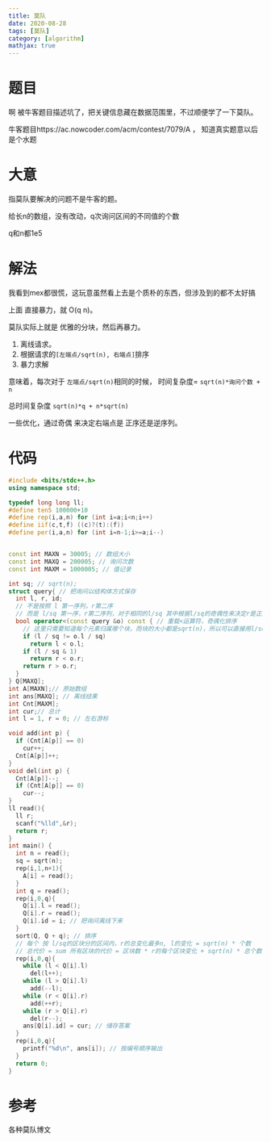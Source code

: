 ```yaml
---
title: 莫队
date: 2020-08-28
tags: [莫队]
category: [algorithm]
mathjax: true
---
```


# 题目

啊 被牛客题目描述坑了，把关键信息藏在数据范围里，不过顺便学了一下莫队。

牛客题目https://ac.nowcoder.com/acm/contest/7079/A ， 知道真实题意以后是个水题

# 大意

指莫队要解决的问题不是牛客的题。

给长n的数组，没有改动，q次询问区间的不同值的个数

q和n都1e5

# 解法

我看到mex都很慌，这玩意虽然看上去是个质朴的东西，但涉及到的都不太好搞

上面 直接暴力，就 O(q n)。

莫队实际上就是 优雅的分块，然后再暴力。

1. 离线请求。
2. 根据请求的`[左端点/sqrt(n), 右端点]`排序
3. 暴力求解

意味着，每次对于 `左端点/sqrt(n)`相同的时候， 时间复杂度= `sqrt(n)*询问个数 + n`

总时间复杂度 `sqrt(n)*q + n*sqrt(n)`

一些优化，通过奇偶 来决定右端点是 正序还是逆序列。

# 代码

```c++
#include <bits/stdc++.h>
using namespace std;

typedef long long ll;
#define ten5 100000+10
#define rep(i,a,n) for (int i=a;i<n;i++)
#define iif(c,t,f) ((c)?(t):(f))
#define per(i,a,n) for (int i=n-1;i>=a;i--)


const int MAXN = 30005; // 数组大小
const int MAXQ = 200005; // 询问次数
const int MAXM = 1000005; // 值记录

int sq; // sqrt(n);
struct query{ // 把询问以结构体方式保存
  int l, r, id;
  // 不是按照 l 第一序列，r第二序
  // 而是 l/sq 第一序，r第二序列，对于相同的l/sq 其中根据l/sq的奇偶性来决定r是正向序还是逆向序
  bool operator<(const query &o) const { // 重载<运算符，奇偶化排序
    // 这里只需要知道每个元素归属哪个块，而块的大小都是sqrt(n)，所以可以直接用l/sq
    if (l / sq != o.l / sq)
      return l < o.l;
    if (l / sq & 1)
      return r < o.r;
    return r > o.r;
  }
} Q[MAXQ];
int A[MAXN];// 原始数组
int ans[MAXQ]; // 离线结果
int Cnt[MAXM];
int cur;// 总计
int l = 1, r = 0; // 左右游标

void add(int p) {
  if (Cnt[A[p]] == 0)
    cur++;
  Cnt[A[p]]++;
}
void del(int p) {
  Cnt[A[p]]--;
  if (Cnt[A[p]] == 0)
    cur--;
}
ll read(){
  ll r;
  scanf("%lld",&r);
  return r;
}
int main() {
  int n = read();
  sq = sqrt(n);
  rep(i,1,n+1){
    A[i] = read();
  }
  int q = read();
  rep(i,0,q){
    Q[i].l = read();
    Q[i].r = read();
    Q[i].id = i; // 把询问离线下来
  }
  sort(Q, Q + q); // 排序
  // 每个 按 l/sq的区块分的区间内，r的总变化最多n, l的变化 = sqrt(n) * 个数
  // 总代价 = sum 所有区块的代价 = 区块数 * r的每个区块变化 + sqrt(n) * 总个数 = n^(3/2) + q * n^(1/2);
  rep(i,0,q){
    while (l < Q[i].l)
      del(l++);
    while (l > Q[i].l)
      add(--l);
    while (r < Q[i].r)
      add(++r);
    while (r > Q[i].r)
      del(r--);
    ans[Q[i].id] = cur; // 储存答案
  }
  rep(i,0,q){
    printf("%d\n", ans[i]); // 按编号顺序输出
  }
  return 0;
}
```

# 参考

各种莫队博文

